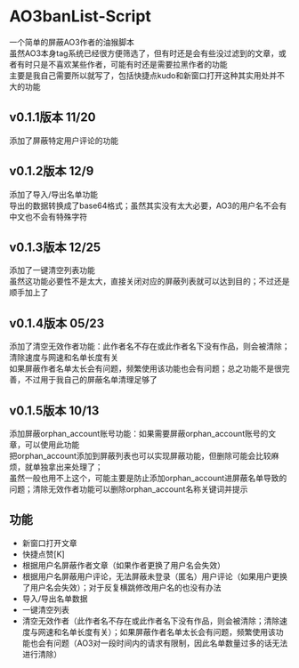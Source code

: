 # AO3banList-Script
一个简单的屏蔽AO3作者的油猴脚本  
虽然AO3本身tag系统已经很方便筛选了，但有时还是会有些没过滤到的文章，或者有时只是不喜欢某些作者，可能有时还是需要拉黑作者的功能  
主要是我自己需要所以就写了，包括快捷点kudo和新窗口打开这种其实用处并不大的功能  

## v0.1.1版本 11/20
添加了屏蔽特定用户评论的功能  

## v0.1.2版本 12/9
添加了导入/导出名单功能  
导出的数据转换成了base64格式；虽然其实没有太大必要，AO3的用户名不会有中文也不会有特殊字符

## v0.1.3版本 12/25
添加了一键清空列表功能  
虽然这功能必要性不是太大，直接关闭对应的屏蔽列表就可以达到目的；不过还是顺手加上了

## v0.1.4版本 05/23
添加了清空无效作者功能：此作者名不存在或此作者名下没有作品，则会被清除；清除速度与网速和名单长度有关  
如果屏蔽作者名单太长会有问题，频繁使用该功能也会有问题；总之功能不是很完善，不过用于我自己的屏蔽名单清理足够了

## v0.1.5版本 10/13
添加屏蔽orphan_account账号功能：如果需要屏蔽orphan_account账号的文章，可以使用此功能  
把orphan_account添加到屏蔽列表也可以实现屏蔽功能，但删除可能会比较麻烦，就单独拿出来处理了；  
虽然一般也用不上这个，可能主要是防止添加orphan_account进屏蔽名单导致的问题；清除无效作者功能可以删除orphan_account名称关键词并提示


## 功能
- 新窗口打开文章
- 快捷点赞[K]
- 根据用户名屏蔽作者文章（如果作者更换了用户名会失效）
- 根据用户名屏蔽用户评论，无法屏蔽未登录（匿名）用户评论（如果用户更换了用户名会失效）；对于反复横跳修改用户名的也没有办法
- 导入/导出名单数据
- 一键清空列表
- 清空无效作者（此作者名不存在或此作者名下没有作品，则会被清除；清除速度与网速和名单长度有关）；如果屏蔽作者名单太长会有问题，频繁使用该功能也会有问题（AO3对一段时间内的请求有限制，因此名单数量过多的话无法进行清除）
